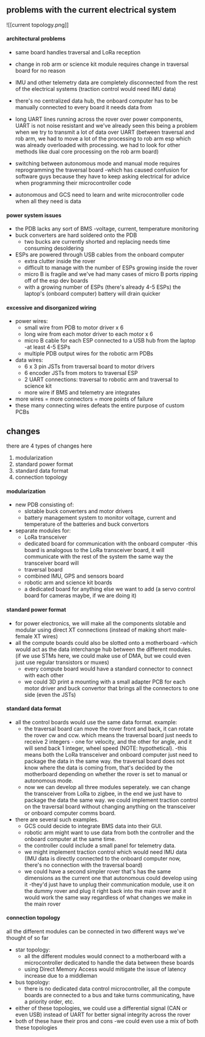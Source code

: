 ## problems with the current electrical system

![[current topology.png]]

#### architectural problems
- same board handles traversal and LoRa reception
- change in rob arm or science kit module requires change in traversal board for no reason
- IMU and other telemetry data are completely disconnected from the rest of the electrical systems (traction control would need IMU data)
- there's no centralized data hub, the onboard computer has to be manually connected to every board it needs data from

- long UART lines running across the rover over power components, UART is not noise resistant and we've already seen this being a problem when we try to transmit a lot of data over UART (between traversal and rob arm, we had to move a lot of the processing to rob arm esp which was already overloaded with processing. we had to look for other methods like dual core processing on the rob arm board)
- switching between autonomous mode and manual mode requires reprogramming the traversal board -which has caused confusion for software guys because they have to keep asking electrical for advice when programming their microcontroller code
- autonomous and GCS need to learn and write microcontroller code when all they need is data
#### power system issues
- the PDB lacks any sort of BMS -voltage, current, temperature monitoring
- buck converters are hard soldered onto the PDB
	- two bucks are currently shorted and replacing needs time consuming desoldering
- ESPs are powered through USB cables from the onboard computer
	- extra clutter inside the rover
	- difficult to manage with the number of ESPs growing inside the rover
	- micro B is fragile and we've had many cases of micro B ports ripping off of the esp dev boards
	- with a growing number of ESPs (there's already 4-5 ESPs) the laptop's (onboard computer) battery will drain quicker
#### excessive and disorganized wiring 
- power wires:
	- small wire from PDB to motor driver x 6
	- long wire from each motor driver to each motor x 6
	- micro B cable for each ESP connected to a USB hub from the laptop -at least 4-5 ESPs
	- multiple PDB output wires for the robotic arm PDBs
- data wires:
	- 6 x 3 pin JSTs from traversal board to motor drivers
	- 6 encoder JSTs from motors to traversal ESP
	- 2 UART connections: traversal to robotic arm and traversal to science kit
	- more wire if BMS and telemetry are integrates
- more wires = more connectors = more points of failure
- these many connecting wires defeats the entire purpose of custom PCBs


## changes

there are 4 types of changes here
1. modularization
2. standard power format
3. standard data format
4. connection topology

#### modularization
- new PDB consisting of:
	- slotable buck converters and motor drivers
	- battery management system to monitor voltage, current and temperature of the batteries and buck convertors
- separate modules for:
	- LoRa transceiver
	- dedicated board for communication with the onboard computer -this board is analogous to the LoRa transceiver board, it will communicate with the rest of the system the same way the transceiver board will
	- traversal board
	- combined IMU, GPS and sensors board
	- robotic arm and science kit boards
	- a dedicated board for anything else we want to add (a servo control board for cameras maybe, if we are doing it)
#### standard power format
- for power electronics, we will make all the components slotable and modular using direct XT connections (instead of making short male-female XT wires)
- all the compute boards could also be slotted onto a motherboard -which would act as the data interchange hub between the different modules. (if we use STMs here, we could make use of DMA, but we could even just use regular transistors or muxes)
	- every compute board would have a standard connector to connect with each other
	- we could 3D print a mounting with a small adapter PCB for each motor driver and buck convertor that brings all the connectors to one side (even the JSTs)
#### standard data format
- all the control boards would use the same data format. example:
	- the traversal board can move the rover front and back, it can rotate the rover cw and ccw. which means the traversal board just needs to receive 2 integers - one for velocity, and the other for angle, and it will send back 1 integer, wheel speed (NOTE: hypothetical). -this means both the LoRa transceiver and onboard computer just need to package the data in the same way. the traversal board does not know where the data is coming from, that's decided by the motherboard depending on whether the rover is set to manual or autonomous mode.
	- now we can develop all three modules seperately. we can change the transceiver from LoRa to zigbee, in the end we just have to package the data the same way. we could implement traction control on the traversal board without changing anything on the transceiver or onboard computer comms board.
- there are several such examples. 
	- GCS could decide to integrate BMS data into their GUI. 
	- robotic arm might want to use data from both the controller and the onboard computer at the same time. 
	- the controller could include a small panel for telemetry data. 
	- we might implement traction control which would need IMU data (IMU data is directly connected to the onboard computer now, there's no connection with the traversal board)
	- we could have a second simpler rover that's has the same dimensions as the current one that autonomous could develop using it -they'd just have to unplug their communication module, use it on the dummy rover and plug it right back into the main rover and it would work the same way regardless of what changes we make in the main rover
#### connection topology
all the different modules can be connected in two different ways we've thought of so far
- star topology:
	- all the different modules would connect to a motherboard with a microcontroller dedicated to handle the data between these boards
	- using Direct Memory Access would mitigate the issue of latency increase due to a middleman
- bus topology:
	- there is no dedicated data control microcontroller, all the compute boards are connected to a bus and take turns communicating, have a priority order, etc.
- either of these topologies, we could use a differential signal (CAN or even USB) instead of UART for better signal integrity across the rover
- both of these have their pros and cons -we could even use a mix of both these topologies